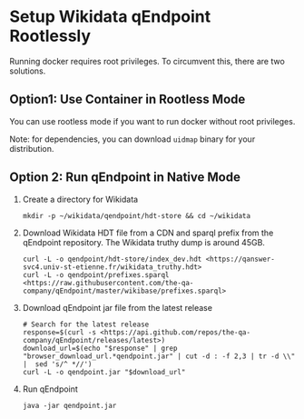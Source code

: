 # Setup Wikidata qEndpoint Rootlessly

Running docker requires root privileges. To circumvent this, there are two solutions.

## Option1: Use Container in Rootless Mode

You can use rootless mode if you want to run docker without root privileges.

Note: for dependencies, you can download `uidmap` binary for your distribution.

## Option 2: Run qEndpoint in Native Mode

1. Create a directory for Wikidata
    
    ```
    mkdir -p ~/wikidata/qendpoint/hdt-store && cd ~/wikidata
    ```
    
2. Download Wikidata HDT file from a CDN and sparql prefix from the qEndpoint repository. The Wikidata truthy dump is around 45GB.
    
    ```
    curl -L -o qendpoint/hdt-store/index_dev.hdt <https://qanswer-svc4.univ-st-etienne.fr/wikidata_truthy.hdt>
    curl -L -o qendpoint/prefixes.sparql <https://raw.githubusercontent.com/the-qa-company/qEndpoint/master/wikibase/prefixes.sparql>
    
    ```
    
3. Download qEndpoint jar file from the latest release
    
    ```
    # Search for the latest release
    response=$(curl -s <https://api.github.com/repos/the-qa-company/qEndpoint/releases/latest>)
    download_url=$(echo "$response" | grep "browser_download_url.*qendpoint.jar" | cut -d : -f 2,3 | tr -d \\" |  sed 's/^ *//')
    curl -L -o qendpoint.jar "$download_url"
    
    ```
    
4. Run qEndpoint
    
    ```
    java -jar qendpoint.jar
    ```